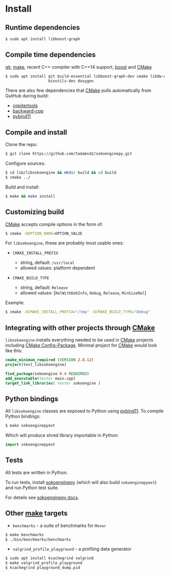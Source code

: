 # Install

## Runtime dependencies

~~~sh
$ sudo apt install libboost-graph
~~~

## Compile time dependencies

[git], [make], recent C++ compiler with C++14 support, [boost] and [CMake]

~~~sh
$ sudo apt install git build-essential libboost-graph-dev cmake libdw-dev \
                   binutils-dev doxygen
~~~

There are also few dependencies that [CMake] pulls automatically from GutHub during build:

- [cppitertools]
- [backward-cpp]
- [pybind11]

## Compile and install

Clone the repo:

~~~sh
$ git clone https://github.com/tadams42/sokoenginepy.git
~~~

Configure sources:

~~~sh
$ cd lib/libsokoengine && mkdir build && cd build
$ cmake ../
~~~

Build and install:

~~~sh
$ make && make install
~~~

## Customizing build

[CMake] accepts compile options in the form of:

~~~sh
$ cmake -DOPTION_NAME=OPTION_VALUE
~~~

For `libsokoengine`, these are probably most usable ones:

  - `CMAKE_INSTALL_PREFIX`
    + string, default: `/usr/local`
    + allowed values: platform dependent

  - `CMAKE_BUILD_TYPE`
    + string, default: `Release`
    + allowed values: [`RelWithDebInfo`, `Debug`, `Release`, `MinSizeRel`]

Example:

~~~sh
$ cmake -DCMAKE_INSTALL_PREFIX="/tmp" -DCMAKE_BUILD_TYPE="Debug"
~~~

## Integrating with other projects through [CMake]

`liboskoengine` installs everything needed to be used in [CMake] projects including [CMake Config-Package]. Minimal project for [CMake] would look like this:

~~~cmake
cmake_minimum_required (VERSION 2.8.12)
project(test_libsokoengine)

find_package(sokoengine 0.4 REQUIRED)
add_executable(tester main.cpp)
target_link_libraries( tester sokoengine )
~~~

## Python bindings

All `libsokoengine` classes are exposed to Python using [pybind11]. To compile
Python bindings:

~~~sh
$ make sokoenginepyext
~~~

Which will produce shred library importable in Python:

~~~python
import sokoenginepyext
~~~

## Tests

All tests are written in Python.

To run tests, install [sokoenginepy] (which will also build `sokoenginepyext`)
and run Python test suite.

For details see [sokoenginepy docs].

## Other [make] targets

- `benchmarks` - a suite of benchmarks for `Mover`

~~~sh
$ make benchmarks
$ ./bin/benchmarks/benchmarks
~~~

- `valgrind_profile_playground` - a profiling data generator

~~~sh
$ sudo apt install kcachegrind valgrind
$ make valgrind_profile_playground
$ kcachegrind playground_dump.pid
~~~

[C++ symbols wrapup]:http://www.eyrie.org/~eagle/journal/2012-02/001.html
[git]:http://git-scm.com/
[gcc]:http://gcc.gnu.org/
[clang]:http://clang.llvm.org/
[CMake]:http://www.cmake.org
[boost]:http://www.boost.org/
[make]:http://www.gnu.org/software/make/
[Doxygen]:http://www.doxygen.org/
[Graphviz]:http://www.graphviz.org
[CMake Config-Package]:https://cmake.org/cmake/help/latest/manual/cmake-packages.7.html#using-packages
[pybind11]:http://pybind11.readthedocs.io/en/stable/index.html
[cppitertools]:https://github.com/ryanhaining/cppitertools
[backward-cpp]:https://github.com/bombela/backward-cpp
[sokoenginepy]:https://github.com/tadams42/sokoenginepy
[sokoenginepy docs]:http://sokoenginepy.readthedocs.io/en/latest/
